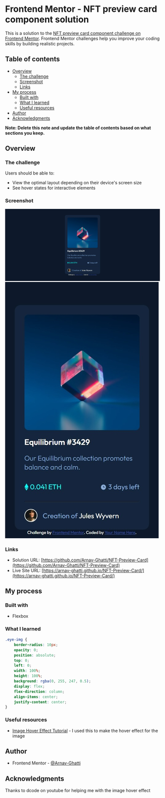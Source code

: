 # Frontend Mentor - NFT preview card component solution

This is a solution to the [NFT preview card component challenge on Frontend Mentor](https://www.frontendmentor.io/challenges/nft-preview-card-component-SbdUL_w0U). Frontend Mentor challenges help you improve your coding skills by building realistic projects. 

## Table of contents

- [Overview](#overview)
  - [The challenge](#the-challenge)
  - [Screenshot](#screenshot)
  - [Links](#links)
- [My process](#my-process)
  - [Built with](#built-with)
  - [What I learned](#what-i-learned)
  - [Useful resources](#useful-resources)
- [Author](#author)
- [Acknowledgments](#acknowledgments)

**Note: Delete this note and update the table of contents based on what sections you keep.**

## Overview

### The challenge

Users should be able to:

- View the optimal layout depending on their device's screen size
- See hover states for interactive elements

### Screenshot

![](./screenshot-1.jpeg)
![](./screenshot-2.jpeg)

### Links

- Solution URL: [https://github.com/Arnav-Ghatti/NFT-Preview-Card](https://github.com/Arnav-Ghatti/NFT-Preview-Card)
- Live Site URL: [https://arnav-ghatti.github.io/NFT-Preview-Card/](https://arnav-ghatti.github.io/NFT-Preview-Card/)

## My process

### Built with

- Flexbox

### What I learned

```css
.eye-img {
    border-radius: 10px;
    opacity: 0;
    position: absolute;
    top: 0;
    left: 0;
    width: 100%;
    height: 100%;
    background: rgba(0, 255, 247, 0.5);
    display: flex;
    flex-direction: column;
    align-items: center;
    justify-content: center;
}
```

### Useful resources

- [Image Hover Effect Tutorial](https://youtu.be/exb2ab72Xhs) - I used this to make the hover effect for the image

## Author

- Frontend Mentor - [@Arnav-Ghatti](https://www.frontendmentor.io/profile/arnav-ghatti)

## Acknowledgments

Thanks to dcode on youtube for helping me with the image hover effect
